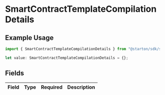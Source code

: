 # SmartContractTemplateCompilationDetails

## Example Usage

```typescript
import { SmartContractTemplateCompilationDetails } from "@starton/sdk/sdk/models/shared";

let value: SmartContractTemplateCompilationDetails = {};
```

## Fields

| Field       | Type        | Required    | Description |
| ----------- | ----------- | ----------- | ----------- |